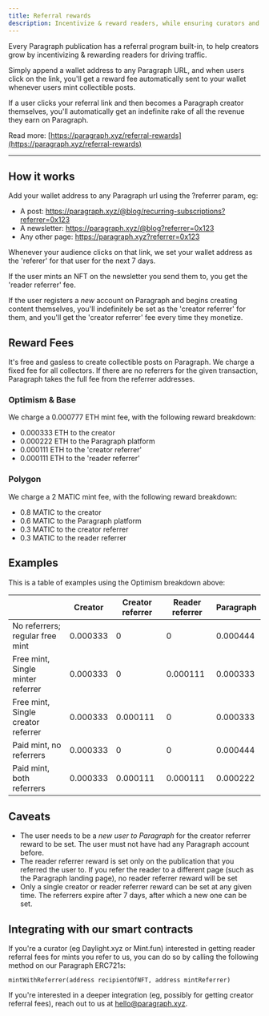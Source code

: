 ```yaml
---
title: Referral rewards
description: Incentivize & reward readers, while ensuring curators and your audience gets paid for driving traffic.
---
```


Every Paragraph publication has a referral program built-in, to help creators grow by incentivizing & rewarding readers for driving traffic.

Simply append a wallet address to any Paragraph URL, and when users click on the link, you'll get a reward fee automatically sent to your wallet whenever users mint collectible posts.

If a user clicks your referral link and then becomes a Paragraph creator themselves, you'll automatically get an indefinite
rake of all the revenue they earn on Paragraph.

Read more: [https://paragraph.xyz/referral-rewards](https://paragraph.xyz/referral-rewards)

---

## How it works

Add your wallet address to any Paragraph url using the ?referrer param, eg:

- A post: https://paragraph.xyz/@blog/recurring-subscriptions?referrer=0x123
- A newsletter: https://paragraph.xyz/@blog?referrer=0x123
- Any other page: https://paragraph.xyz?referrer=0x123

Whenever your audience clicks on that link, we set your wallet address as the 'referer' for that user
for the next 7 days.

If the user mints an NFT on the newsletter you send them to, you get the 'reader referrer' fee.

If the user registers a _new_ account on Paragraph and begins creating content themselves, you'll
indefinitely be set as the 'creator referrer' for them, and you'll get the 'creator referrer' fee
every time they monetize.

## Reward Fees

It's free and gasless to create collectible posts on Paragraph. We charge a fixed fee for all collectors.
If there are no referrers for the given transaction, Paragraph takes the full fee from the referrer addresses.

### Optimism & Base
We charge a 0.000777 ETH mint fee, with the following reward breakdown:

- 0.000333 ETH to the creator
- 0.000222 ETH to the Paragraph platform
- 0.000111 ETH to the 'creator referrer'
- 0.000111 ETH to the 'reader referrer'

### Polygon
We charge a 2 MATIC mint fee, with the following reward breakdown:

- 0.8 MATIC to the creator
- 0.6 MATIC to the Paragraph platform
- 0.3 MATIC to the creator referrer
- 0.3 MATIC to the reader referrer

## Examples

This is a table of examples using the Optimism breakdown above:

|  | Creator  | Creator referrer | Reader referrer | Paragraph |
| --- | --- | --- | --- | --- |
| No referrers; regular free mint | 0.000333 | 0 | 0 | 0.000444 |
| Free mint, Single minter referrer | 0.000333 | 0 | 0.000111 | 0.000333 |
| Free mint, Single creator referrer | 0.000333 | 0.000111 | 0 | 0.000333 |
| Paid mint, no referrers | 0.000333 | 0 | 0 | 0.000444 |
| Paid mint, both referrers | 0.000333 | 0.000111 | 0.000111 | 0.000222 |

## Caveats

- The user needs to be a _new user to Paragraph_ for the creator referrer reward to be set. The user must not have had any Paragraph account before.
- The reader referrer reward is set only on the publication that you referred the user to. If you refer the reader to a different page (such as the Paragraph landing page), no reader referrer reward will be set
- Only a single creator or reader referrer reward can be set at any given time. The referrers expire after 7 days, after which a new one can be set.

## Integrating with our smart contracts

If you're a curator (eg Daylight.xyz or Mint.fun) interested in getting reader referral fees for mints you refer to us,
you can do so by calling the following method on our Paragraph ERC721s:

`mintWithReferrer(address recipientOfNFT, address mintReferrer)`

If you're interested in a deeper integration (eg, possibly for getting creator referral fees), reach out to us
at hello@paragraph.xyz.
